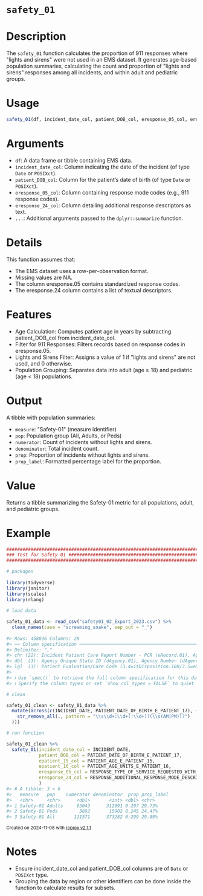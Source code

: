 # `safety_01`

# Description

The `safety_01` function calculates the proportion of 911 responses where "lights and sirens" were not used in an EMS dataset. It generates age-based population summaries, calculating the count and proportion of "lights and sirens" responses among all incidents, and within adult and pediatric groups.

# Usage

```r
safety_01(df, incident_date_col, patient_DOB_col, eresponse_05_col, eresponse_24_col, ...)
```

# Arguments

* `df`: A data frame or tibble containing EMS data.
* `incident_date_col`: Column indicating the date of the incident (of type `Date` or `POSIXct`).
* `patient_DOB_col`: Column for the patient’s date of birth (of type `Date` or `POSIXct`).
* `eresponse_05_col`: Column containing response mode codes (e.g., 911 response codes).
* `eresponse_24_col`: Column detailing additional response descriptors as text.
* `...`: Additional arguments passed to the `dplyr::summarize` function.

# Details
This function assumes that:

* The EMS dataset uses a row-per-observation format.
* Missing values are NA.
* The column eresponse.05 contains standardized response codes.
* The eresponse.24 column contains a list of textual descriptors.

# Features
* Age Calculation: Computes patient age in years by subtracting patient_DOB_col from incident_date_col.
* Filter for 911 Responses: Filters records based on response codes in eresponse.05.
* Lights and Sirens Filter: Assigns a value of 1 if "lights and sirens" are not used, and 0 otherwise.
* Population Grouping: Separates data into adult (age ≥ 18) and pediatric (age < 18) populations.

# Output
A tibble with population summaries:

* `measure`: "Safety-01" (measure identifier)
* `pop`: Population group (All, Adults, or Peds)
* `numerator`: Count of incidents without lights and sirens.
* `denominator`: Total incident count.
* `prop`: Proportion of incidents without lights and sirens.
* `prop_label`: Formatted percentage label for the proportion.

# Value
Returns a tibble summarizing the Safety-01 metric for all populations, adult, and pediatric groups.

# Example

``` r
################################################################################
### Test for Safety-01 #########################################################
################################################################################

# packages
  
library(tidyverse)
library(janitor)
library(scales)
library(rlang)
  
# load data

safety_01_data <- read_csv("safety01_02_Export_2023.csv") %>% 
  clean_names(case = "screaming_snake", sep_out = "_")
  
#> Rows: 458696 Columns: 28
#> ── Column specification ────────────────────────────────────────────────────────
#> Delimiter: ","
#> chr (22): Incident Patient Care Report Number - PCR (eRecord.01), Agency Nam...
#> dbl  (3): Agency Unique State ID (dAgency.01), Agency Number (dAgency.02), P...
#> lgl  (3): Patient Evaluation/Care Code (3.4=itDisposition.100/3.5=eDispositi...
#> 
#> ℹ Use `spec()` to retrieve the full column specification for this data.
#> ℹ Specify the column types or set `show_col_types = FALSE` to quiet this message.

# clean

safety_01_clean <- safety_01_data %>% 
  mutate(across(c(INCIDENT_DATE, PATIENT_DATE_OF_BIRTH_E_PATIENT_17), ~ mdy(
    str_remove_all(., pattern = "\\s\\d+:\\d+(:\\d+)?(\\s(AM|PM))?")
  )))

# run function

safety_01_clean %>% 
  safety_01(incident_date_col = INCIDENT_DATE,
            patient_DOB_col = PATIENT_DATE_OF_BIRTH_E_PATIENT_17,
            epatient_15_col = PATIENT_AGE_E_PATIENT_15,
            epatient_16_col = PATIENT_AGE_UNITS_E_PATIENT_16,
            eresponse_05_col = RESPONSE_TYPE_OF_SERVICE_REQUESTED_WITH_CODE_E_RESPONSE_05,
            eresponse_24_col = RESPONSE_ADDITIONAL_RESPONSE_MODE_DESCRIPTORS_LIST_E_RESPONSE_24
            )
#> # A tibble: 3 × 6
#>   measure   pop    numerator denominator  prop prop_label
#>   <chr>     <chr>      <dbl>       <int> <dbl> <chr>     
#> 1 Safety-01 Adults     93043      312991 0.297 29.73%    
#> 2 Safety-01 Peds        3892       15902 0.245 24.47%    
#> 3 Safety-01 All       111571      373282 0.299 29.89%
```

<sup>Created on 2024-11-08 with [reprex v2.1.1](https://reprex.tidyverse.org)</sup>


# Notes

* Ensure incident_date_col and patient_DOB_col columns are of `Date` or `POSIXct` type.
* Grouping the data by region or other identifiers can be done inside the function to calculate results for subsets.